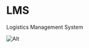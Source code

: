 # LMS
Logistics Management System


![Alt](https://repobeats.axiom.co/api/embed/a929363ccd95c17cb8af72ebb0c0fa1a04a695c3.svg "Repobeats analytics image")
